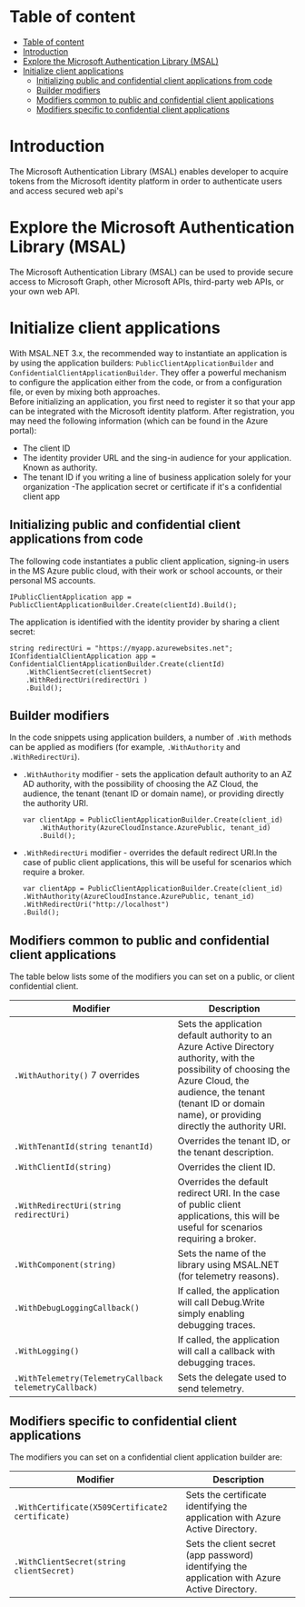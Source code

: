 # Table of content
- [Table of content](#table-of-content)
- [Introduction](#introduction)
- [Explore the Microsoft Authentication Library (MSAL)](#explore-the-microsoft-authentication-library-msal)
- [Initialize client applications](#initialize-client-applications)
  - [Initializing public and confidential client applications from code](#initializing-public-and-confidential-client-applications-from-code)
  - [Builder modifiers](#builder-modifiers)
  - [Modifiers common to public and confidential client applications](#modifiers-common-to-public-and-confidential-client-applications)
  - [Modifiers specific to confidential client applications](#modifiers-specific-to-confidential-client-applications)
# Introduction
The Microsoft Authentication Library (MSAL) enables developer to acquire tokens from the Microsoft identity platform in order to authenticate users and access secured web api's

# Explore the Microsoft Authentication Library (MSAL)
The Microsoft Authentication Library (MSAL) can be used to provide secure access to Microsoft Graph, other Microsoft APIs, third-party web APIs, or your own web API.

# Initialize client applications
With MSAL.NET 3.x, the recommended way to instantiate an application is by using the application builders: `PublicClientApplicationBuilder` and `ConfidentialClientApplicationBuilder`. They offer a powerful mechanism to configure the application either from the code, or from a configuration file, or even by mixing both approaches.\
Before initializing an application, you first need to register it so that your app can be integrated with the Microsoft identity platform. After registration, you may need the following information (which can be found in the Azure portal):

- The client ID
- The identity provider URL and the sing-in audience for your application. Known as authority.
- The tenant ID if you writing a line of business application solely for your organization
-The application secret or certificate if it's a confidential client app

## Initializing public and confidential client applications from code
The following code instantiates a public client application, signing-in users in the MS Azure public cloud, with their work or school accounts, or their personal MS accounts.
```
IPublicClientApplication app = PublicClientApplicationBuilder.Create(clientId).Build();
```
The application is identified with the identity provider by sharing a client secret:
```
string redirectUri = "https://myapp.azurewebsites.net";
IConfidentialClientApplication app = ConfidentialClientApplicationBuilder.Create(clientId)
    .WithClientSecret(clientSecret)
    .WithRedirectUri(redirectUri )
    .Build();
```

## Builder modifiers
In the code snippets using application builders, a number of `.With` methods can be applied as modifiers (for example, `.WithAuthority` and `.WithRedirectUri`).
- `.WithAuthority` modifier - sets the application default authority to an AZ AD authority, with the possibility of choosing the AZ Cloud, the audience, the tenant (tenant ID or domain name), or providing directly the authority URI.
    ```
    var clientApp = PublicClientApplicationBuilder.Create(client_id)
        .WithAuthority(AzureCloudInstance.AzurePublic, tenant_id)
        .Build();
    ```
- `.WithRedirectUri` modifier - overrides the default redirect URI.In the case of public client applications, this will be useful for scenarios which require a broker.
    ```
    var clientApp = PublicClientApplicationBuilder.Create(client_id)
    .WithAuthority(AzureCloudInstance.AzurePublic, tenant_id)
    .WithRedirectUri("http://localhost")
    .Build();
    ```

## Modifiers common to public and confidential client applications
The table below lists some of the modifiers you can set on a public, or client confidential client.

|Modifier|	Description|
|-------|-------------|
`.WithAuthority()` 7 overrides|	Sets the application default authority to an Azure Active Directory authority, with the possibility of choosing the Azure Cloud, the audience, the tenant (tenant ID or domain name), or providing directly the authority URI.
`.WithTenantId(string tenantId)`|	Overrides the tenant ID, or the tenant description.
`.WithClientId(string)`|	Overrides the client ID.
`.WithRedirectUri(string redirectUri)`	|Overrides the default redirect URI. In the case of public client applications, this will be useful for scenarios requiring a broker.
`.WithComponent(string)`	|Sets the name of the library using MSAL.NET (for telemetry reasons).
`.WithDebugLoggingCallback()`|	If called, the application will call Debug.Write simply enabling debugging traces.
`.WithLogging()` |	If called, the application will call a callback with debugging traces.
`.WithTelemetry(TelemetryCallback telemetryCallback)`|	Sets the delegate used to send telemetry.

## Modifiers specific to confidential client applications
The modifiers you can set on a confidential client application builder are:


|Modifier|	Description|
|---------|------------|
`.WithCertificate(X509Certificate2 certificate)`|	Sets the certificate identifying the application with Azure Active Directory.
`.WithClientSecret(string clientSecret)`|	Sets the client secret (app password) identifying the application with Azure Active Directory.